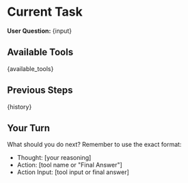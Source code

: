 # Current Task

**User Question:** {input}

## Available Tools

{available_tools}

## Previous Steps

{history}

## Your Turn

What should you do next? Remember to use the exact format:
- Thought: [your reasoning]
- Action: [tool name or "Final Answer"]
- Action Input: [tool input or final answer]
